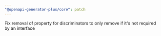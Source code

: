 ```yaml
---
"@openapi-generator-plus/core": patch
---
```


Fix removal of property for discriminators to only remove if it's not required by an interface
